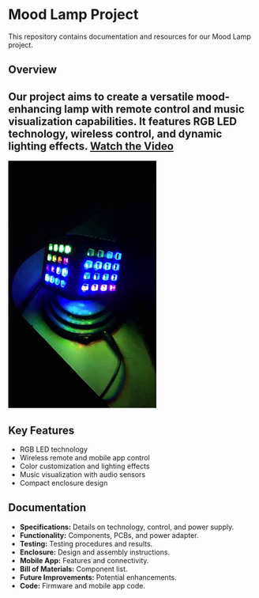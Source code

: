 # Mood Lamp Project

This repository contains documentation and resources for our Mood Lamp project.

## Overview

Our project aims to create a versatile mood-enhancing lamp with remote control and music visualization capabilities. It features RGB LED technology, wireless control, and dynamic lighting effects.
[Watch the Video](https://github.com/madusanakcs/Mood-Lamp/raw/main/200366E.mp4)
-
<img src="https://github.com/madusanakcs/Mood-Lamp/raw/main/vlcsnap-2023-09-20-02h00m45s503.png" alt="Mood Lamp" width="300" height="500">



## Key Features

- RGB LED technology
- Wireless remote and mobile app control
- Color customization and lighting effects
- Music visualization with audio sensors
- Compact enclosure design

## Documentation

- **Specifications:** Details on technology, control, and power supply.
- **Functionality:** Components, PCBs, and power adapter.
- **Testing:** Testing procedures and results.
- **Enclosure:** Design and assembly instructions.
- **Mobile App:** Features and connectivity.
- **Bill of Materials:** Component list.
- **Future Improvements:** Potential enhancements.
- **Code:** Firmware and mobile app code.




